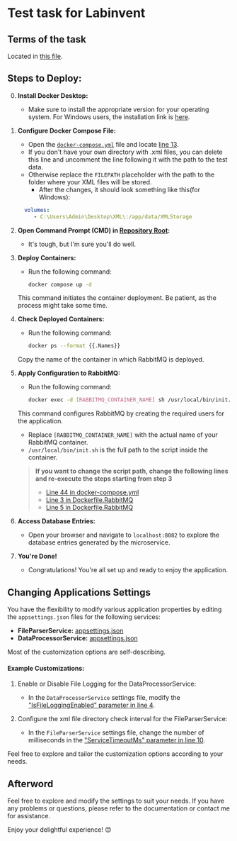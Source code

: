 # Test task for Labinvent

## Terms of the task
Located in [this file](test_task(C#).pdf).

## Steps to Deploy:

0. **Install Docker Desktop:**
   - Make sure to install the appropriate version for your operating system. For Windows users, the installation link is [here](https://docs.docker.com/desktop/install/windows-install/).

1. **Configure Docker Compose File:**
   - Open the [`docker-compose.yml`](docker-compose.yml) file and locate [line 13](docker-compose.yml#L13).
   - If you don't have your own directory with .xml files, you can delete this line and uncomment the line following it with the path to the test data.
   - Otherwise replace the `FILEPATH` placeholder with the path to the folder where your XML files will be stored.
      - After the changes, it should look something like this(for Windows):
   ```yml
     volumes:
        - C:\Users\Admin\Desktop\XML\:/app/data/XMLStorage
   ```

2. **Open Command Prompt (CMD) in [Repository Root](.):**
   - It's tough, but I'm sure you'll do well.

3. **Deploy Containers:**
   - Run the following command:
     ```bash
     docker compose up -d
     ```
   This command initiates the container deployment. Be patient, as the process might take some time.

4. **Check Deployed Containers:**
   - Run the following command:
     ```bash
     docker ps --format {{.Names}}
     ```
   Copy the name of the container in which RabbitMQ is deployed.

5. **Apply Configuration to RabbitMQ:**
   - Run the following command:
     ```bash
     docker exec -d [RABBITMQ_CONTAINER_NAME] sh /usr/local/bin/init.sh
     ```
   This command configures RabbitMQ by creating the required users for the application.
     - Replace `[RABBITMQ_CONTAINER_NAME]` with the actual name of your RabbitMQ container.
     - `/usr/local/bin/init.sh` is the full path to the script inside the container.
   
      >**If you want to change the script path, change the following lines and re-execute the steps starting from step 3**
      >- [Line 44 in docker-compose.yml](docker-compose.yml#L44)
      >- [Line 3 in Dockerfile.RabbitMQ](Docker/Dockerfile.RabbitMQ#L3)
      >- [Line 5 in Dockerfile.RabbitMQ](Docker/Dockerfile.RabbitMQ#L5)

6. **Access Database Entries:**
   - Open your browser and navigate to `localhost:8082` to explore the database entries generated by the microservice.

7. **You're Done!**
   - Congratulations! You're all set up and ready to enjoy the application.


## Changing Applications Settings

You have the flexibility to modify various application properties by editing the `appsettings.json` files for the following services:

- **FileParserService:** [appsettings.json](LabinventTestTask.FileParserService/appsettings.json)
- **DataProcessorService:** [appsettings.json](LabinventTestTask.DataProcessorService/appsettings.json)

Most of the customization options are self-describing.

#### Example Customizations:

1. Enable or Disable File Logging for the DataProcessorService:
   - In the `DataProcessorService` settings file, modify the ["IsFileLoggingEnabled" parameter in line 4](LabinventTestTask.DataProcessorService/appsettings.json#L4).

2. Configure the xml file directory check interval for the FileParserService:
   - In the `FileParserService` settings file, change the number of milliseconds in the ["ServiceTimeoutMs" parameter in line 10](LabinventTestTask.FileParserService/appsettings.json#L10).

Feel free to explore and tailor the customization options according to your needs.

## Afterword

Feel free to explore and modify the settings to suit your needs. If you have any problems or questions, please refer to the documentation or contact me for assistance.

Enjoy your delightful experience! 😊
